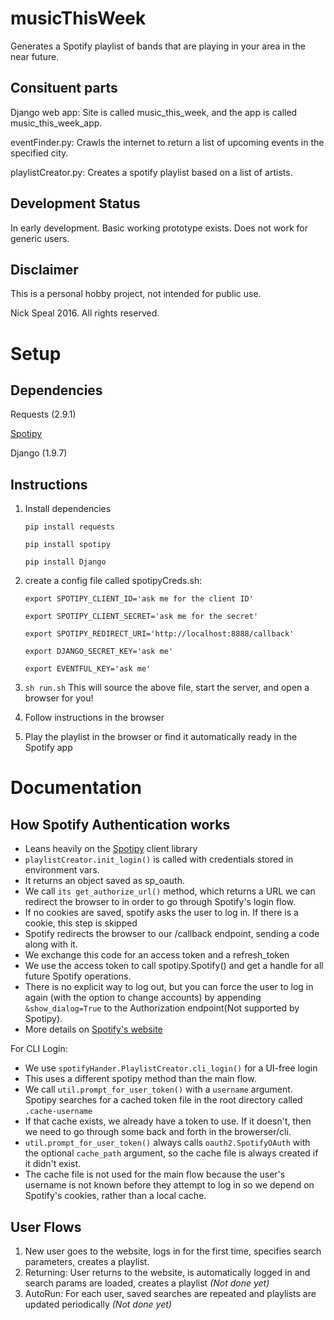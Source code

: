 # musicThisWeek

Generates a Spotify playlist of bands that are playing in your area in the near future.

## Consituent parts

Django web app: Site is called music_this_week, and the app is called music_this_week_app.

eventFinder.py: Crawls the internet to return a list of upcoming events in the specified city.

playlistCreator.py: Creates a spotify playlist based on a list of artists.

## Development Status

In early development. Basic working prototype exists. Does not work for generic users.

## Disclaimer

This is a personal hobby project, not intended for public use.

Nick Speal 2016. All rights reserved.


# Setup

## Dependencies

Requests (2.9.1)

[Spotipy](https://spotipy.readthedocs.io/en/latest/)

Django (1.9.7)

## Instructions

1. Install dependencies

	~~~~
	pip install requests

	pip install spotipy

	pip install Django
	~~~~

2. create a config file called spotipyCreds.sh:

	~~~~
	export SPOTIPY_CLIENT_ID='ask me for the client ID'

	export SPOTIPY_CLIENT_SECRET='ask me for the secret'

	export SPOTIPY_REDIRECT_URI='http://localhost:8888/callback'

	export DJANGO_SECRET_KEY='ask me'

    export EVENTFUL_KEY='ask me'
	~~~~

3. `sh run.sh` This will source the above file, start the server, and open a browser for you!

4. Follow instructions in the browser

5. Play the playlist in the browser or find it automatically ready in the Spotify app
 

# Documentation

## How Spotify Authentication works

* Leans heavily on the [Spotipy](https://spotipy.readthedocs.io/en/latest/) client library
* `playlistCreator.init_login()` is called with credentials stored in environment vars.
* It returns an object saved as sp_oauth.
* We call `its get_authorize_url()` method, which returns a URL we can redirect the browser to in order to go through Spotify's login flow.
* If no cookies are saved, spotify asks the user to log in. If there is a cookie, this step is skipped
* Spotify redirects the browser to our /callback endpoint, sending a code along with it.
* We exchange this code for an access token and a refresh_token
* We use the access token to call spotipy.Spotify() and get a handle for all future Spotify operations.
* There is no explicit way to log out, but you can force the user to log in again (with the option to change accounts) by appending `&show_dialog=True` to the Authorization endpoint(Not supported by Spotipy).
* More details on [Spotify's website](https://developer.spotify.com/web-api/authorization-guide/)

For CLI Login:
* We use `spotifyHander.PlaylistCreator.cli_login()` for a UI-free login
* This uses a different spotipy method than the main flow.
* We call `util.prompt_for_user_token()` with a `username` argument. Spotipy searches for a cached token file in the root directory called `.cache-username`
* If that cache exists, we already have a token to use. If it doesn't, then we need to go through some back and forth in the browerser/cli.
* `util.prompt_for_user_token()` always calls `oauth2.SpotifyOAuth` with the optional `cache_path` argument, so the cache file is always created if it didn't exist.
* The cache file is not used for the main flow because the user's username is not known before they attempt to log in so we depend on Spotify's cookies, rather than a local cache.

## User Flows

1. New user goes to the website, logs in for the first time, specifies search parameters, creates a playlist.
2. Returning: User returns to the website, is automatically logged in and search params are loaded, creates a playlist _(Not done yet)_
3. AutoRun: For each user, saved searches are repeated and playlists are updated periodically _(Not done yet)_


